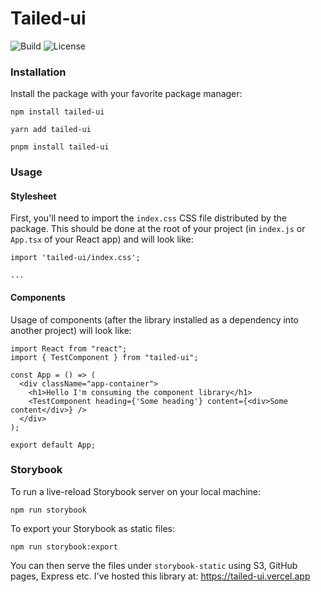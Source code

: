 # Tailed-ui

![Build](https://img.shields.io/github/actions/workflow/status/alex289/tailed-ui/release.yml?style=flat-square)
![License](https://img.shields.io/github/license/alex289/tailed-ui?style=flat-square)

### Installation

Install the package with your favorite package manager:

```
npm install tailed-ui

yarn add tailed-ui

pnpm install tailed-ui
```

### Usage
#### Stylesheet

First, you'll need to import the `index.css` CSS file distributed by the package. This should be done at the root of your project (in `index.js` or `App.tsx` of your React app) and will look like:

```tsx
import 'tailed-ui/index.css';

...
```

#### Components

Usage of components (after the library installed as a dependency into another project) will look like:

```TSX
import React from "react";
import { TestComponent } from "tailed-ui";

const App = () => (
  <div className="app-container">
    <h1>Hello I'm consuming the component library</h1>
    <TestComponent heading={'Some heading'} content={<div>Some content</div>} />
  </div>
);

export default App;
```

### Storybook

To run a live-reload Storybook server on your local machine:

```
npm run storybook
```

To export your Storybook as static files:

```
npm run storybook:export
```

You can then serve the files under `storybook-static` using S3, GitHub pages, Express etc. I've hosted this library at: https://tailed-ui.vercel.app
